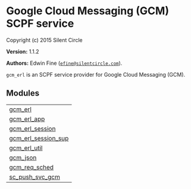

# Google Cloud Messaging (GCM) SCPF service #

Copyright (c) 2015 Silent Circle

__Version:__ 1.1.2

__Authors:__ Edwin Fine ([`efine@silentcircle.com`](mailto:efine@silentcircle.com)).

`gcm_erl` is an SCPF service provider for Google Cloud Messaging (GCM).

## Modules ##


<table width="100%" border="0" summary="list of modules">
<tr><td><a href="gcm_erl.md" class="module">gcm_erl</a></td></tr>
<tr><td><a href="gcm_erl_app.md" class="module">gcm_erl_app</a></td></tr>
<tr><td><a href="gcm_erl_session.md" class="module">gcm_erl_session</a></td></tr>
<tr><td><a href="gcm_erl_session_sup.md" class="module">gcm_erl_session_sup</a></td></tr>
<tr><td><a href="gcm_erl_util.md" class="module">gcm_erl_util</a></td></tr>
<tr><td><a href="gcm_json.md" class="module">gcm_json</a></td></tr>
<tr><td><a href="gcm_req_sched.md" class="module">gcm_req_sched</a></td></tr>
<tr><td><a href="sc_push_svc_gcm.md" class="module">sc_push_svc_gcm</a></td></tr></table>

